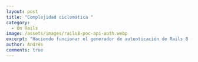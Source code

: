 ```yaml
---
layout: post
title: "Complejidad ciclomática "
category:
  - On Rails
image: /assets/images/rails8-poc-api-auth.webp
excerpt: "Haciendo funcionar el generador de autenticación de Rails 8 (Beta) en una aplicación creada en modo API-Only."
author: Andrés
comments: true
---
```

